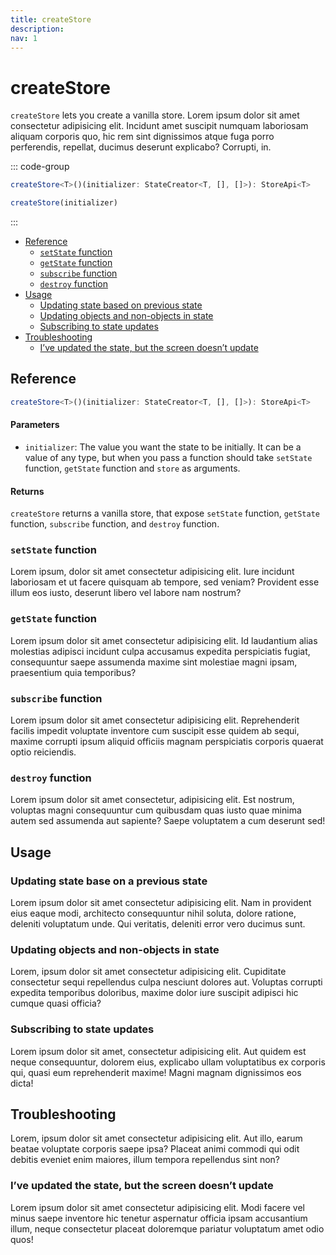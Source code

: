 ```yaml
---
title: createStore
description:
nav: 1
---
```


# createStore

`createStore` lets you create a vanilla store. Lorem ipsum dolor sit amet consectetur adipisicing
elit. Incidunt amet suscipit numquam laboriosam aliquam corporis quo, hic rem sint dignissimos
atque fuga porro perferendis, repellat, ducimus deserunt explicabo? Corrupti, in.

::: code-group

```ts [TypeScript]
createStore<T>()(initializer: StateCreator<T, [], []>): StoreApi<T>
```

```js [JavaScript]
createStore(initializer)
```

:::

- [Reference](#reference)
  - [`setState` function](#setstate-function)
  - [`getState` function](#getstate-function)
  - [`subscribe` function](#subscribe-function)
  - [`destroy` function](#destroy-function)
- [Usage](#usage)
  - [Updating state based on previous state](#updating-state-base-on-a-previous-state)
  - [Updating objects and non-objects in state](#updating-objects-and-non-objects-in-state)
  - [Subscribing to state updates](#subscribing-to-state-updates)
- [Troubleshooting](#troubleshooting)
  - [I’ve updated the state, but the screen doesn’t update](#ive-updated-the-state-but-the-screen-doesnt-update)

## Reference

```ts
createStore<T>()(initializer: StateCreator<T, [], []>): StoreApi<T>
```

#### Parameters

- `initializer`: The value you want the state to be initially. It can be a value of any type, but
  when you pass a function should take `setState` function, `getState` function and `store` as
  arguments.

#### Returns

`createStore` returns a vanilla store, that expose `setState` function, `getState` function,
`subscribe` function, and `destroy` function.

### `setState` function

Lorem ipsum, dolor sit amet consectetur adipisicing elit. Iure incidunt laboriosam et ut facere
quisquam ab tempore, sed veniam? Provident esse illum eos iusto, deserunt libero vel labore nam
nostrum?

### `getState` function

Lorem ipsum dolor sit amet consectetur adipisicing elit. Id laudantium alias molestias adipisci
incidunt culpa accusamus expedita perspiciatis fugiat, consequuntur saepe assumenda maxime sint
molestiae magni ipsam, praesentium quia temporibus?

### `subscribe` function

Lorem ipsum dolor sit amet consectetur adipisicing elit. Reprehenderit facilis impedit voluptate
inventore cum suscipit esse quidem ab sequi, maxime corrupti ipsum aliquid officiis magnam
perspiciatis corporis quaerat optio reiciendis.

### `destroy` function

Lorem ipsum dolor sit amet consectetur, adipisicing elit. Est nostrum, voluptas magni consequuntur
cum quibusdam quas iusto quae minima autem sed assumenda aut sapiente? Saepe voluptatem a cum
deserunt sed!

## Usage

### Updating state base on a previous state

Lorem ipsum dolor sit amet consectetur adipisicing elit. Nam in provident eius eaque modi,
architecto consequuntur nihil soluta, dolore ratione, deleniti voluptatum unde. Qui veritatis,
deleniti error vero ducimus sunt.

### Updating objects and non-objects in state

Lorem, ipsum dolor sit amet consectetur adipisicing elit. Cupiditate consectetur sequi repellendus
culpa nesciunt dolores aut. Voluptas corrupti expedita temporibus doloribus, maxime dolor iure
suscipit adipisci hic cumque quasi officia?

### Subscribing to state updates

Lorem ipsum dolor sit amet, consectetur adipisicing elit. Aut quidem est neque consequuntur,
dolorem eius, explicabo ullam voluptatibus ex corporis qui, quasi eum reprehenderit maxime! Magni
magnam dignissimos eos dicta!

## Troubleshooting

Lorem, ipsum dolor sit amet consectetur adipisicing elit. Aut illo, earum beatae voluptate corporis
saepe ipsa? Placeat animi commodi qui odit debitis eveniet enim maiores, illum tempora repellendus
sint non?

### I’ve updated the state, but the screen doesn’t update

Lorem ipsum dolor sit amet consectetur adipisicing elit. Modi facere vel minus saepe inventore hic
tenetur aspernatur officia ipsam accusantium illum, neque consectetur placeat doloremque pariatur
voluptatum amet odio quos!
